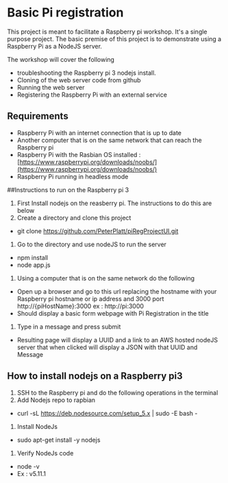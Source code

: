 # Basic Pi registration
This project is meant to facilitate a Raspberry pi workshop. It's a single purpose project. The basic premise of this project is to demonstrate using a Raspberry Pi as a NodeJS server.

The workshop will cover the following
* troubleshooting the Raspberry pi 3 nodejs install.
* Cloning of the web server code from github
* Running the web server
* Registering the Raspberry Pi with an external service 

## Requirements
* Raspberry Pi with an internet connection that is up to date
* Another computer that is on the same network that can reach the Raspberry pi
* Raspberry Pi with the Rasbian OS installed : [https://www.raspberrypi.org/downloads/noobs/](https://www.raspberrypi.org/downloads/noobs/)
* Raspberry Pi running in headless mode 

##Instructions to run on the Raspberry pi 3
1. First Install nodejs on the reasberry pi. The instructions to do this are below
1. Create a directory and clone this project 
  * git clone https://github.com/PeterPlatt/piRegProjectUI.git
1. Go to the directory and use nodeJS to run the server
  * npm install
  * node app.js
1. Using a computer that is on the same network do the following
  * Open up a browser and go to this url replacing the hostname with your Raspberry pi hostname or ip address and 3000 port http://{piHostName}:3000 ex : http://pi:3000
  * Should display a basic form webpage with Pi Registration  in the title 
1. Type in a message and press submit
  * Resulting page will display a UUID and a link to an AWS hosted nodeJS server that when clicked will display a JSON with that UUID and Message

## How to install nodejs on a Raspberry pi3
1. SSH to the Raspberry pi and do the following operations in the terminal
1. Add Nodejs repo to rapbian
  * curl -sL https://deb.nodesource.com/setup_5.x | sudo -E bash -
1. Install NodeJs
  * sudo apt-get install -y nodejs
1. Verify NodeJs code
  * node -v
  * Ex : v5.11.1


